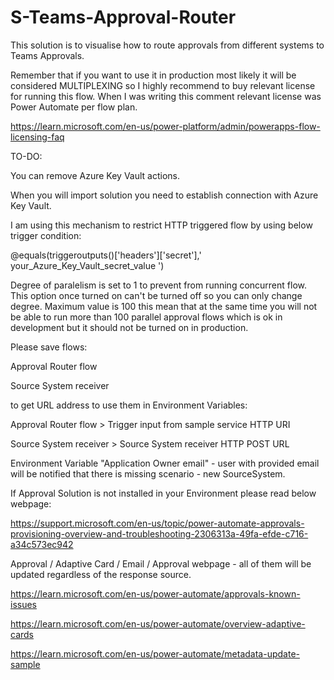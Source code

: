 # S-Teams-Approval-Router
 This solution is to visualise how to route approvals from different systems to Teams Approvals.

Remember that if you want to use it in production most likely it will be considered MULTIPLEXING so I highly recommend to buy relevant license for running this flow. When I was writing this comment relevant license was Power Automate per flow plan.

https://learn.microsoft.com/en-us/power-platform/admin/powerapps-flow-licensing-faq
 
 TO-DO:
 
You can remove Azure Key Vault actions.

When you will import solution you need to establish connection with Azure Key Vault.

I am using this mechanism to restrict HTTP triggered flow by using below trigger condition:

@equals(triggeroutputs()['headers']['secret'],' your_Azure_Key_Vault_secret_value ')

Degree of paralelism is set to 1 to prevent from running concurrent flow. This option once turned on can't be turned off so you can only change degree. Maximum value is 100 this mean that at the same time you will not be able to run more than 100 parallel approval flows which is ok in development but it should not be turned on in production.
 
Please save flows:
 
  Approval Router flow
  
  Source System receiver
 
to get URL address to use them in Environment Variables:
 
  Approval Router flow > Trigger input from sample service HTTP URI
  
  Source System receiver > Source System receiver HTTP POST URL
 
Environment Variable "Application Owner email" - user with provided email will be notified that there is missing scenario - new SourceSystem.

If Approval Solution is not installed in your Environment please read below webpage:

https://support.microsoft.com/en-us/topic/power-automate-approvals-provisioning-overview-and-troubleshooting-2306313a-49fa-efde-c716-a34c573ec942

Approval / Adaptive Card / Email / Approval webpage - all of them will be updated regardless of the response source.

https://learn.microsoft.com/en-us/power-automate/approvals-known-issues

https://learn.microsoft.com/en-us/power-automate/overview-adaptive-cards

https://learn.microsoft.com/en-us/power-automate/metadata-update-sample

